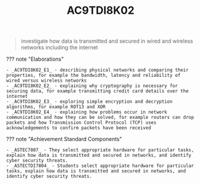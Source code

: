 ﻿---
backlinks:
- title: Learning Areas
  url: /sense/Teaching/Curriculum/v9/v9-learning-areas.html
tags: australian-curriculum
title: AC9TDI8K02
type: note
---
> investigate how data is transmitted and secured in wired and wireless networks including the internet

??? note "Elaborations"

	- _AC9TDI8K02_E1_ - describing physical networks and comparing their properties, for example the bandwidth, latency and reliability of wired versus wireless networks
	- _AC9TDI8K02_E2_ - explaining why cryptography is necessary for securing data, for example transmitting credit card details over the internet
	- _AC9TDI8K02_E3_ - exploring simple encryption and decryption algorithms, for example ROT13 and XOR
	- _AC9TDI8K02_E4_ - explaining how problems occur in network communication and how they can be solved, for example routers can drop packets and how Transmission Control Protocol (TCP) uses acknowledgements to confirm packets have been received
??? note "Achievement Standard Components"

	- _ASTEC7807_ - They select appropriate hardware for particular tasks, explain how data is transmitted and secured in networks, and identify cyber security threats.
	- _ASTECTDI7804_ - Students select appropriate hardware for particular tasks, explain how data is transmitted and secured in networks, and identify cyber security threats.